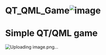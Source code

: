 # QT_QML_Game![image](https://user-images.githubusercontent.com/37419938/116699179-f0e71d00-a9cd-11eb-842c-65acd075179d.png)

# Simple QT/QML game

![Uploading image.png…]()
